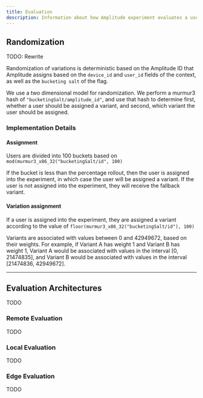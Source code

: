 ```yaml
---
title: Evaluation
description: Information about how Amplitude experiment evaluates a user, and different ways to evaluate within your own system.
---
```


## Randomization

TODO: Rewrite

Randomization of variations is deterministic based on the Amplitude ID that Amplitude assigns based on the `device_id` and `user_id` fields of the context, as well as the `bucketing salt` of the flag.

We use a two dimensional model for randomization. We perform a murmur3 hash of `"bucketingSalt/amplitude_id"`, and use that hash to determine first, whether a user should be assigned a variant, and second, which variant the user should be assigned.

### Implementation Details

#### Assignment
 Users are divided into 100 buckets based on `mod(murmur3_x86_32("bucketingSalt/id", 100)`

If the bucket is less than the percentage rollout, then the user is assigned into the experiment, in which case the user will be assigned a variant. If the user is not assigned into the experiment, they will receive the fallback variant.

#### Variation assignment
If a user is assigned into the experiment, they are assigned a variant according to the value of `floor(murmur3_x86_32("bucketingSalt/id"), 100)`

Variants are associated with values between 0 and 42949672, based on their weights. For example, if Variant A has weight 1 and Variant B has weight 1, Variant A would be associated with values in the interval [0, 21474835], and Variant B would be associated with values in the interval [21474836, 42949672].

--------------

## Evaluation Architectures

TODO

### Remote Evaluation

TODO

### Local Evaluation

TODO

### Edge Evaluation

TODO